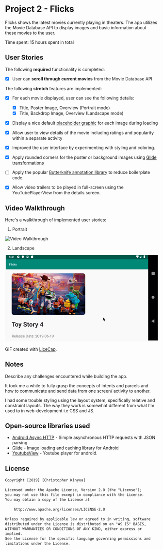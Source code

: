 # Project 2 - Flicks

Flicks shows the latest movies currently playing in theaters. The app utilizes the Movie Database API to display images and basic information about these movies to the user.

Time spent: 15 hours spent in total

## User Stories

The following **required** functionality is completed:

* [x] User can **scroll through current movies** from the Movie Database API

The following **stretch** features are implemented:

* [x] For each movie displayed, user can see the following details:
  * [x] Title, Poster Image, Overview (Portrait mode)
  * [x] Title, Backdrop Image, Overview (Landscape mode)
* [x] Display a nice default [placeholder graphic](https://guides.codepath.org/android/Displaying-Images-with-the-Glide-Library#advanced-usage) for each image during loading
* [x] Allow user to view details of the movie including ratings and popularity within a separate activity
* [x] Improved the user interface by experimenting with styling and coloring.
* [x] Apply rounded corners for the poster or background images using [Glide transformations](https://guides.codepath.org/android/Displaying-Images-with-the-Glide-Library#transformations)
* [ ] Apply the popular [Butterknife annotation library](http://guides.codepath.org/android/Reducing-View-Boilerplate-with-Butterknife) to reduce boilerplate code.
* [x] Allow video trailers to be played in full-screen using the YouTubePlayerView from the details screen.


## Video Walkthrough

Here's a walkthrough of implemented user stories:

1. Portrait
<img src='Walkthrough.gif' title='Video Walkthrough' width='' alt='Video Walkthrough' />

2. Landscape
<img src='Walkthrough-landscape.gif' title='Video Walkthrough' width='' alt='Video Walkthrough' />

GIF created with [LiceCap](http://www.cockos.com/licecap/).

## Notes

Describe any challenges encountered while building the app.

It took me a while to fully grasp the concepts of intents and parcels and how to communicate and send data from one screen/ activity
to another.

I had some trouble styling using the layout system, specifically relative and constraint layouts. The way they work is somewhat
different from what I'm used to in web-development i.e CSS and JS.

## Open-source libraries used

- [Android Async HTTP](https://github.com/loopj/android-async-http) - Simple asynchronous HTTP requests with JSON parsing
- [Glide](https://github.com/bumptech/glide) - Image loading and caching library for Android
- [YoutubeView](https://developers.google.com/youtube/android/player/reference/com/google/android/youtube/player/YouTubePlayerView) - Youtube player for android.

## License

    Copyright [2019] [Christopher Kinyua]

    Licensed under the Apache License, Version 2.0 (the "License");
    you may not use this file except in compliance with the License.
    You may obtain a copy of the License at

        http://www.apache.org/licenses/LICENSE-2.0

    Unless required by applicable law or agreed to in writing, software
    distributed under the License is distributed on an "AS IS" BASIS,
    WITHOUT WARRANTIES OR CONDITIONS OF ANY KIND, either express or implied.
    See the License for the specific language governing permissions and
    limitations under the License.
